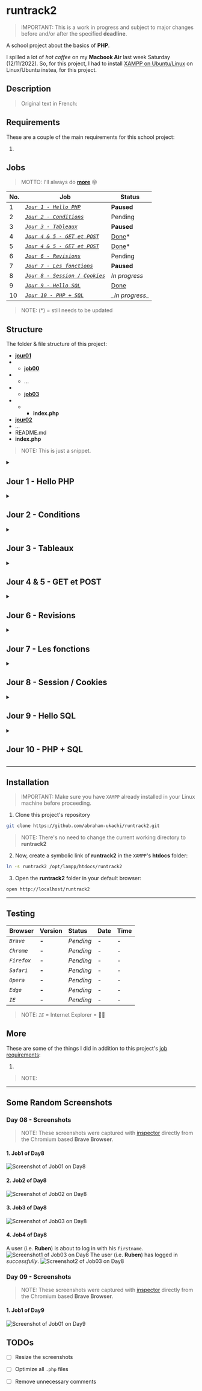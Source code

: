 # runtrack2
> IMPORTANT: This is a work in progress and subject to major changes before and/or after the specified **deadline**.

A school project about the basics of **PHP**.

I spilled a lot of *hot coffee* on my **Macbook Air** last week Saturday (12/11/2022). So, for this project, I had to install [XAMPP on Ubuntu/Linux](https://www.apachefriends.org/download.html) on Linux/Ubuntu instea, for this project.



## Description
> Original text in French:





## Requirements

These are a couple of the main requirements for this school project:

1. 



## Jobs
> MOTTO: I'll always do [**more**](#More) 😜


| No. | Job | Status |
| --- | ---- | ------ |
| 1 | [*`Jour 1 - Hello PHP`*](#Jour-1---Hello-PHP) | **Paused** |
| 2 | [*`Jour 2 - Conditions`*](#Jour-2---Conditions) | Pending |
| 3 | [*`Jour 3 - Tableaux`*](#Jour-3---Tableaux) | **Paused** |
| 4 | [*`Jour 4 & 5 - GET et POST`*](#Jour-4-&-5---GET-et-POST) | [Done](./jour04)\* |
| 5 | [*`Jour 4 & 5 - GET et POST`*](#Jour-4-&-5---GET-et-POST) | [Done](./jour04)\* |
| 6 | [*`Jour 6 - Revisions`*](#Jour-6---Revisions) | Pending |
| 7 | [*`Jour 7 - Les fonctions`*](#Jour-7---Revisions) | **Paused** |
| 8 | [*`Jour 8 - Session / Cookies`*](#Jour-8---Session--Cookies) | _*In progress*_ |
| 9 | [*`Jour 9 - Hello SQL`*](#Jour-9---Hello-SQL) | [Done](./jour09) |
| 10 | [*`Jour 10 - PHP + SQL`*](#Jour-10---PHP-+-SQL) | *_In progress*_ |

> NOTE: (\*) = still needs to be updated

## Structure

The folder & file structure of this project:

- [**jour01**](./jour01/)
- - [**job00**](./jour01/job00/)
- - ...
- - [**job03**](./jour01/job03/)
- - * **index.php**
- [**jour02**](./jour02/)
- ...
- README.md
- **index.php**

> NOTE: This is just a snippet.


<details id=1>
<summary><h2>Jour 1 - Hello PHP</h2></summary>

> The official deadline of the jobs below - according to [intra](https://intra.laplateforme.io) - was **11/15/2022 at 5:48 p.m.**.

Here is a list of all the task names, `.php` files to be submitted and their corresponding / current **status** for this job:

| No. | Name | File | Status |
|:----|:-----|:-----|:-------|
| 1 | *`Job 0`* | *N/A* | [Done](#) |
| 2 | *`Job 0.9`* | **job00/index.php** | [Done](./jour01/job00/index.php) |
| 3 | *`Job 01`* | **job01/index.php** | [Done](./jour01/job01/index.php) |
| 4 | *`Job 02`* | **job02/index.php** | **Paused** |
| 5 | *`Job 03`* | **job03/index.php** | Pending |

> NOTE: (\*) = still needs to be updated \
> 			(*N/A*) = no file was required or needed for this particular task.

</details>





<details id=2>
<summary><h2>Jour 2 - Conditions</h2></summary>

> The official deadline of the jobs below - according to [intra](https://intra.laplateforme.io) - was **11/17/2022 at 06:45 a.m.**.

Here is a list of all the task names, `.php` files to be submitted and their corresponding / current **status** for this job:

| No. | Name | File | Status |
|:----|:-----|:-----|:-------|
| 1 | *`Job 01`* | **job01/index.php** | Pending |
| 2 | *`Job 02`* | **job02/index.php** | Pending |
| 3 | *`Job 03`* | **job03/index.php** | Pending |
| 4 | *`Job 04`* | **job04/index.php** | Pending |
| 5 | *`Job 05`* | **job05/index.php** | Pending |

> NOTE: (\*) = still needs to be updated \
> 			(*N/A*) = no file was required or needed for this particular task.

</details> 






<details id=3>
<summary><h2>Jour 3 - Tableaux</h2></summary>

> The official deadline of the jobs below - according to [intra](https://intra.laplateforme.io) - was **17/11/2022 at 09:48**.

Here is a list of all the task names, `.php` files to be submitted and their corresponding / current **status** for this job:

| No. | Name | File | Status |
|:----|:-----|:-----|:-------|
| 1 | *`Job 01`* | **job01/index.php** | [Done](./jour03/job01/index.php)\* |
| 2 | *`Job 02`* | **job02/index.php** | [Done](./jour03/job02/index.php)\* |
| 3 | *`Job 03`* | **job03/index.php** | [Done](./jour03/job03/index.php)\* |
| 4 | *`Job 04`* | **job04/index.php** | [Done](./jour03/job04/index.php)\* |
| 5 | *`Job 05`* | **job05/index.php** | [Done](./jour03/job05/index.php)\* |
| 6 | *`Job 06`* | **job06/index.php** | **Paused**_ |
| 7 | *`Job 07`* | **job07/index.php** | Pending |

> NOTE: (\*) = still needs to be updated \
> 		(*N/A*) = no file was required or needed for this particular task.

</details>






<details id=4>
<summary><h2>Jour 4 & 5 - GET et POST</h2></summary>

> The official deadline of the jobs below - according to [intra](https://intra.laplateforme.io) - was **11/19/2022 at 5:28 p.m.**.

Here is a list of all the task names, `.php` files to be submitted and their corresponding / current **status** for this job:

| No. | Name | File | Status |
|:----|:-----|:-----|:-------|
| 1 | *`Job 01`* | **job01/index.php** | [Done](./jour04/job01/index.php)\* |
| 2 | *`Job 02`* | **job02/index.php** | [Done](./jour04/job02/index.php)\* |
| 3 | *`Job 03`* | **job03/index.php** | [Done](./jour04/job03/index.php)\* |
| 4 | *`Job 04`* | **job04/index.php** | [Done](./jour04/job04/index.php)\* |
| 5 | *`Job 05`* | **job05/index.php** | [Done](./jour04/job05/index.php)\* |
| 6 | *`Job 06`* | **job06/index.php** | [Done](./jour04/job06/index.php)\* |
| 7 | *`Job 07`* | **job07/index.php** | [Done](./jour04/job07/index.php)\* |

> NOTE: (\*) = still needs to be updated \
> 		(*N/A*) = no file was required or needed for this particular task.

</details>


 

<details id=5>
<summary><h2>Jour 6 - Revisions</h2></summary>

> The official deadline of the jobs below - according to [intra](https://intra.laplateforme.io) - was **-?-**.

Here is a list of all the task names, `.php` files to be submitted and their corresponding / current **status** for this job:

| No. | Name | File | Status |
|:----|:-----|:-----|:-------|
| 1 | *`Job 01`* | N/A | Dead |
| 2 | *`Job 02`* | N/A | Dead |
| 3 | *`Job 03`* | N/A | Dead |
| 4 | *`Job 04`* | N/A | Dead |
| 5 | *`Job 05`* | **job05/index.php** | Pending |

> NOTE: (\*) = still needs to be updated \
> 		(*N/A*) = no file was required or needed for this particular task.

</details>


 

<details id=6>
<summary><h2>Jour 7 - Les fonctions</h2></summary>

> The official deadline of the jobs below - according to [intra](https://intra.laplateforme.io) - was **-?-**.

Here is a list of all the task names, `.php` files to be submitted and their corresponding / current **status** for this job:

| No. | Name | File | Status |
|:----|:-----|:-----|:-------|
| 1 | *`Job 01`* | **job01/index.php** | Pending |
| 2 | *`Job 02`* | **job02/index.php** | Pending |
| 3 | *`Job 03`* | **job03/index.php** | Pending |
| 4 | *`Job 04`* | **job04/index.php** | Pending |
| 5 | *`Job 05`* | **job05/index.php** | Pending |
| 6 | *`Job 06`* | **job06/index.php** | Pending |
| 7 | *`Job 07`* | **job07/index.php** | _*In progress*_ |

> NOTE: (\*) = still needs to be updated \
> 		(*N/A*) = no file was required or needed for this particular task.

</details>




<details id=7>
<summary><h2>Jour 8 - Session / Cookies</h2></summary>

> The official deadline of the jobs below - according to [intra](https://intra.laplateforme.io) - was **-?-**, and some [random screeshots](#Day-08---Screenshots) were captured for these jobs.

Here is a list of all the task names, `.php` files to be submitted and their corresponding / current **status** for this job:

| No. | Name | File | Status |
|:----|:-----|:-----|:-------|
| 1 | *`Job 01`* | **job01/index.php** | [Done](./jour08/job01/index.php)\* |
| 2 | *`Job 02`* | **job02/index.php** | [Done](./jour08/job02/index.php)\* |
| 3 | *`Job 03`* | **job03/index.php** | [Done](./jour08/job03/index.php)\* |
| 4 | *`Job 04`* | **job04/index.php** | [Done](./jour08/job04/index.php)\* |
| 5 | *`Job 05`* | **job05/index.php** | _*In progress*_ |

> NOTE: (\*) = still needs to be updated \
> 		(*N/A*) = no file was required or needed for this particular task.

</details>



<details id=8>
<summary><h2>Jour 9 - Hello SQL</h2></summary>

> The official deadline of the jobs below - according to [intra](https://intra.laplateforme.io) - was **-?-**,  and some [random screeshots](#Day-09---Screenshots) were captured for these jobs.

Here is a list of all the task names, `.sql` files to be submitted and their corresponding / current **status** for this job:

| No. | Name | File | Status |
|:----|:-----|:-----|:-------|
| 0 | *`Job 00`* | N/A | [Done](./jour09) |
| 1 | *`Job 01`* | **job01/job01.sql** | [Done](./jour09/job01/job01.sql)\* |
| 2 | *`Job 02`* | **job02/job02.sql** | [Done](./jour09/job02/job02.sql)\* |
| 3 | *`Job 03`* | **job03/job03.sql** | [Done](./jour09/job03/job03.sql) |
| 4 | *`Job 04`* | **job04/job04.sql** | [Done](./jour09/job04/job04.sql) |
| 5 | *`Job 05`* | **job05/job05.sql** | [Done](./jour09/job05/job05.sql) |
| 6 | *`Job 06`* | **job06/job06.sql** | [Done](./jour09/job06/job06.sql) |
| 7 | *`Job 07`* | **job07/job07.sql** | [Done](./jour09/job07/job07.sql) |
| 8 | *`Job 08`* | **job08/job08.sql** | [Done](./jour09/job08/job08.sql) |
| 9 | *`Job 09`* | **job09/job09.sql** | [Done](./jour09/job09/job09.sql) |
| 10 | *`Job 10`* | **job10/job10.sql** | [Done](./jour09/job10/job10.sql) |
| 11 | *`Job 11`* | **job11/job11.sql** | [Done](./jour09/job11/job11.sql) |
| 12 | *`Job 12`* | **job12/job12.sql** | [Done](./jour09/job12/job12.sql)  |
| 13 | *`Job 13`* | **job13/job13.sql** | [Done](./jour09/job13/job13.sql) |
| 14 | *`Job 14`* | **job14/job14.sql** | [Done](./jour09/job14/job14.sql) |
| 15 | *`Job 15`* | **job15/job15.sql** | [Done](./jour09/job15/job15.sql) |
| 16 | *`Job 16`* | **job16/job16.sql** | [Done](./jour09/job16/job16.sql) |

> NOTE: (\*) = still needs to be updated \
> 		(*N/A*) = no file was required or needed for this particular task.

</details>



<details id=9>
<summary><h2>Jour 10 - PHP + SQL</h2></summary>

> The official deadline of the jobs below - according to [intra](https://intra.laplateforme.io) - was **-?-**.

Here is a list of all the task names, `.php` files to be submitted and their corresponding / current **status** for this job:

| No. | Name | File | Status |
|:----|:-----|:-----|:-------|
| 0 | *`Job 00`* | N/A | [Done](./jour10) |
| 1 | *`Job 01`* | **job01/index.php** | Pending |
| 2 | *`Job 02`* | **job03/index.php** | Pending |
| 3 | *`Job 03`* | **job03/index.php** | Pending |
| 4 | *`Job 04`* | **job04/index.php** | Pending |
| 5 | *`Job 05`* | **job05/index.php** | Pending |
| 6 | *`Job 06`* | **job06/index.php** | Pending |
| 7 | *`Job 07`* | **job07/index.php** | Pending |
| 8 | *`Job 08`* | **job08/index.php** | Pending |
| 9 | *`Job 09`* | **job09/index.php** | Pending |
| 10 | *`Job 10`* | **job10/index.php** | Pending |
| 11 | *`Job 11`* | **job11/index.php** | Pending |
| 12 | *`Job 12`* | **job12/index.php** | Pending |
| 13 | *`Job 13`* | **job13/index.php** | Pending |

> NOTE: (\*) = still needs to be updated \
> 		(*N/A*) = no file was required or needed for this particular task.

</details>

---

## Installation
> IMPORTANT: Make sure you have `XAMPP` already installed in your Linux machine before proceeding.

1. Clone this project's repository
```sh
git clone https://github.com/abraham-ukachi/runtrack2.git
```

> NOTE: There's no need to change the current working directory to **runtrack2**


2. Now, create a symbolic link of **runtrack2** in the `XAMPP`'s **htdocs** folder:

```sh
ln -s runtrack2 /opt/lampp/htdocs/runtrack2
```

3. Open the **runtrack2** folder in your default browser:

```sh
open http://localhost/runtrack2
```




---

## Testing

| Browser | Version | Status | Date | Time
|:--------|:--------|:-------|:-----|:-----
| *`Brave`* | **-** | *Pending* | - | -
| *`Chrome`* | **-** | *Pending* | - | -
| *`Firefox`* | **-** | *Pending* | - | -
| *`Safari`* | **-** | *Pending* | - | -
| *`Opera`* | **-** | *Pending* | - | -
| *`Edge`* | **-** | *Pending* | - | -
| *`IE`* | **-** | *Pending* | - | -

> NOTE: *`IE`* = Internet Explorer = 👎🏽


## More 

These are some of the things I did in addition to this project's [job requirements](#Requirements):

1. 

> NOTE:

---

## Some Random Screenshots

### Day 08 - Screenshots
> NOTE: These screenshots were captured with [inspector](https://www.chromium.org/developers/how-tos/inspecting-ash/) directly from the Chromium based **Brave Browser**.

#### 1. Job1 of Day8
![Screenshot of Job01 on Day8](./screenshots/screenshot_jour08_job01.png)
#### 2. Job2 of Day8
![Screenshot of Job02 on Day8](./screenshots/screenshot_jour08_job02.png)
#### 3. Job3 of Day8
![Screenshot of Job03 on Day8](./screenshots/screenshot_jour08_job03.png)
#### 4. Job4 of Day8
A user (i.e. **Ruben**) is about to log in with his `firstname`.
![Screenshot1 of Job03 on Day8](./screenshots/screenshot_jour08_job04_1.png)
The user (i.e. **Ruben**) has logged in *successfully*.
![Screenshot2 of Job03 on Day8](./screenshots/screenshot_jour08_job04_2.png)


### Day 09 - Screenshots
> NOTE: These screenshots were captured with [inspector](https://www.chromium.org/developers/how-tos/inspecting-ash/) directly from the Chromium based **Brave Browser**.

#### 1. Job1 of Day9
![Screenshot of Job01 on Day9](./screenshots/screenshot_jour09_job01.png)

## TODOs

- [ ] Resize the screenshots
- [ ] Optimize all `.php` files
- [ ] Remove unnecessary comments

